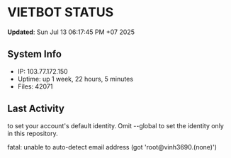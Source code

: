 # VIETBOT STATUS
**Updated**: Sun Jul 13 06:17:45 PM +07 2025

## System Info
- IP: 103.77.172.150
- Uptime: up 1 week, 22 hours, 5 minutes
- Files: 42071

## Last Activity

to set your account's default identity.
Omit --global to set the identity only in this repository.

fatal: unable to auto-detect email address (got 'root@vinh3690.(none)')
